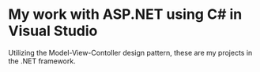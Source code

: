 # My work with ASP.NET using C# in Visual Studio 
  
Utilizing the Model-View-Contoller design pattern, these are my projects in the .NET framework.
